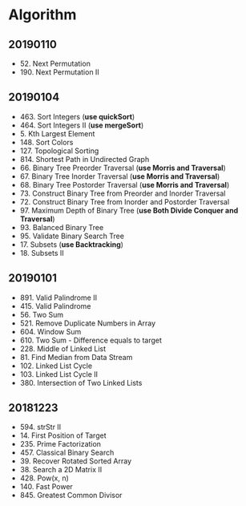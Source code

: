 # Algorithm

## 20190110

* 52\. Next Permutation
* 190\. Next Permutation II

## 20190104

* 463\. Sort Integers (**use quickSort**)
* 464\. Sort Integers II (**use mergeSort**)
* 5\. Kth Largest Element
* 148\. Sort Colors
* 127\. Topological Sorting
* 814\. Shortest Path in Undirected Graph
* 66\. Binary Tree Preorder Traversal (**use Morris and Traversal**)
* 67\. Binary Tree Inorder Traversal (**use Morris and Traversal**)
* 68\. Binary Tree Postorder Traversal (**use Morris and Traversal**)
* 73\. Construct Binary Tree from Preorder and Inorder Traversal
* 72\. Construct Binary Tree from Inorder and Postorder Traversal
* 97\. Maximum Depth of Binary Tree (**use Both Divide Conquer and Traversal**)
* 93\. Balanced Binary Tree
* 95\. Validate Binary Search Tree
* 17\. Subsets (**use Backtracking**)
* 18\. Subsets II

## 20190101

* 891\. Valid Palindrome II
* 415\. Valid Palindrome
* 56\. Two Sum
* 521\. Remove Duplicate Numbers in Array
* 604\. Window Sum
* 610\. Two Sum - Difference equals to target
* 228\. Middle of Linked List
* 81\. Find Median from Data Stream
* 102\. Linked List Cycle
* 103\. Linked List Cycle II
* 380\. Intersection of Two Linked Lists

## 20181223

* 594\. strStr II
* 14\. First Position of Target
* 235\. Prime Factorization
* 457\. Classical Binary Search
* 39\. Recover Rotated Sorted Array
* 38\. Search a 2D Matrix II
* 428\. Pow(x, n)
* 140\. Fast Power
* 845\. Greatest Common Divisor
